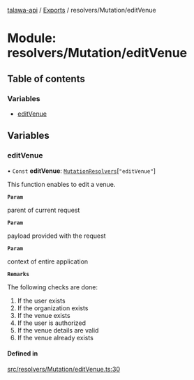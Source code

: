 [talawa-api](../README.md) / [Exports](../modules.md) / resolvers/Mutation/editVenue

# Module: resolvers/Mutation/editVenue

## Table of contents

### Variables

- [editVenue](resolvers_Mutation_editVenue.md#editvenue)

## Variables

### editVenue

• `Const` **editVenue**: [`MutationResolvers`](types_generatedGraphQLTypes.md#mutationresolvers)[``"editVenue"``]

This function enables to edit a venue.

**`Param`**

parent of current request

**`Param`**

payload provided with the request

**`Param`**

context of entire application

**`Remarks`**

The following checks are done:
1. If the user exists
2. If the organization exists
3. If the venue exists
4. If the user is authorized
5. If the venue details are valid
5. If the venue already exists

#### Defined in

[src/resolvers/Mutation/editVenue.ts:30](https://github.com/PalisadoesFoundation/talawa-api/blob/708df7e/src/resolvers/Mutation/editVenue.ts#L30)
